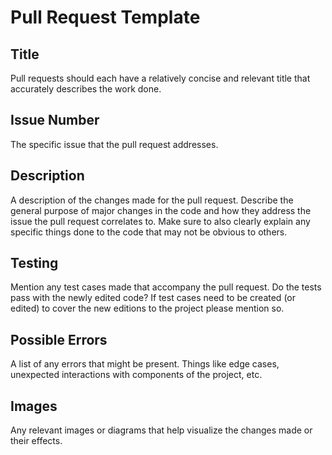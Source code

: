 # Pull Request Template
## Title
Pull requests should each have a relatively concise and relevant title that accurately describes the work done.
## Issue Number
The specific issue that the pull request addresses.
## Description
A description of the changes made for the pull request. Describe the general purpose of major changes in the code and how they address the issue the pull request correlates to. Make sure to also clearly explain any specific things done to the code that may not be obvious to others.
## Testing
Mention any test cases made that accompany the pull request. Do the tests pass with the newly edited code? If test cases need to be created (or edited) to cover the new editions to the project please mention so.
## Possible Errors
A list of any errors that might be present. Things like edge cases, unexpected interactions with components of the project, etc.
## Images
Any relevant images or diagrams that help visualize the changes made or their effects.

